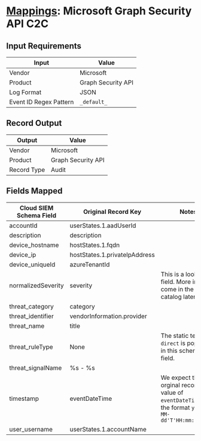 # [Mappings](README.md): Microsoft Graph Security API C2C

## Input Requirements

|Input|Value|
|-----|-----|
|Vendor|Microsoft|
|Product|Graph Security API|
|Log Format|JSON|
|Event ID Regex Pattern|`_default_`|

## Record Output

|Output|Value|
|------|-----|
|Vendor|Microsoft|
|Product|Graph Security API|
|Record Type|Audit|

## Fields Mapped

|Cloud SIEM Schema Field|Original Record Key|Notes|
|-----------------------|-------------------|-----|
|accountId|userStates.1.aadUserId||
|description|description||
|device_hostname|hostStates.1.fqdn||
|device_ip|hostStates.1.privateIpAddress||
|device_uniqueId|azureTenantId||
|normalizedSeverity|severity|This is a lookup field. More info to come in the catalog later...|
|threat_category|category||
|threat_identifier|vendorInformation.provider||
|threat_name|title||
|threat_ruleType|None|The static text `direct` is populated in this schema field.|
|threat_signalName|%s - %s||
|timestamp|eventDateTime|We expect the orginal record value of `eventDateTime` is in the format `yyyy-MM-dd'T'HH:mm:ss.SSSZ`|
|user_username|userStates.1.accountName||

